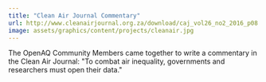 ```yaml
---
title: "Clean Air Journal Commentary"
url: http://www.cleanairjournal.org.za/download/caj_vol26_no2_2016_p08.pdf
image: assets/graphics/content/projects/cleanair.jpg
---
```


The OpenAQ Community Members came together to write a commentary in the Clean Air Journal: "To combat air inequality, governments and
researchers must open their data."
